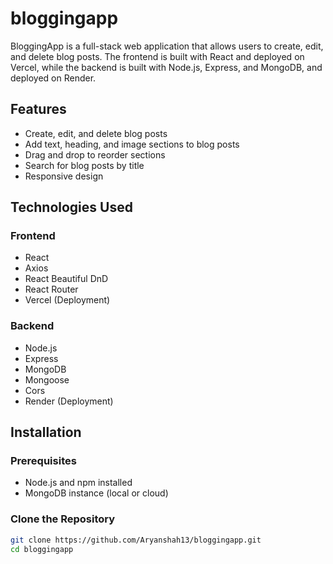 # bloggingapp

BloggingApp is a full-stack web application that allows users to create, edit, and delete blog posts. The frontend is built with React and deployed on Vercel, while the backend is built with Node.js, Express, and MongoDB, and deployed on Render.

## Features

- Create, edit, and delete blog posts
- Add text, heading, and image sections to blog posts
- Drag and drop to reorder sections
- Search for blog posts by title
- Responsive design

## Technologies Used

### Frontend

- React
- Axios
- React Beautiful DnD
- React Router
- Vercel (Deployment)

### Backend

- Node.js
- Express
- MongoDB
- Mongoose
- Cors
- Render (Deployment)

## Installation

### Prerequisites

- Node.js and npm installed
- MongoDB instance (local or cloud)

### Clone the Repository

```sh
git clone https://github.com/Aryanshah13/bloggingapp.git
cd bloggingapp